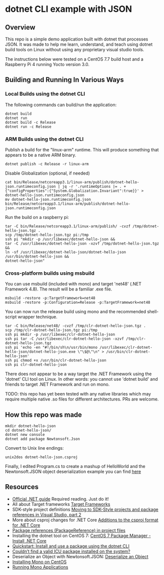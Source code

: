 # dotnet CLI example with JSON

## Overview

This repo is a simple demo application built with dotnet that processes JSON. It
was made to help me learn, understand, and teach using dotnet build tools on
Linux without using any proprietary visual studio tools.

The instructions below were tested on a CentOS 7.7 build host and a Raspberry
Pi 4 running Yocto version 3.0.

## Building and Running In Various Ways

### Local Builds using the dotnet CLI

The following commands can build/run the application:

```
dotnet build
dotnet run
dotnet build -c Release
dotnet run -c Release
```

### ARM Builds using the dotnet CLI

Publish a build for the "linux-arm" runtime. This will produce something that
appears to be a native ARM binary.

```
dotnet publish -c Release -r linux-arm
```

Disable Globalization (optional, if needed)

```
cat bin/Release/netcoreapp3.1/linux-arm/publish/dotnet-hello-json.runtimeconfig.json | jq -r '.runtimeOptions |= . + {"configProperties":{"System.Globalization.Invariant":true}}' > dotnet-hello-json.runtimeconfig.json
mv dotnet-hello-json.runtimeconfig.json bin/Release/netcoreapp3.1/linux-arm/publish/dotnet-hello-json.runtimeconfig.json
```

Run the build on a raspberry pi:
```
tar -C bin/Release/netcoreapp3.1/linux-arm/publish/ -cvzf /tmp/dotnet-hello-json.tgz .
scp /tmp/dotnet-hello-json.tgz pi:/tmp
ssh pi "mkdir -p /usr/libexec/dotnet-hello-json &&
tar -C /usr/libexec/dotnet-hello-json -xzvf /tmp/dotnet-hello-json.tgz &&
ln -sf /usr/libexec/dotnet-hello-json/dotnet-hello-json /usr/bin/dotnet-hello-json &&
dotnet-hello-json"
```

### Cross-platform builds using msbuild

You can use msbuild (included with mono) and target 'net48' (.NET Framework
4.8). The result will be a familiar .exe file.

```
msbuild -restore -p:TargetFramework=net48
msbuild -restore -p:Configuration=Release -p:TargetFramework=net48
```

You can now run the release build using mono and the recommended shell-script
wrapper technique.

```
tar -C bin/Release/net48/ -cvzf /tmp/clr-dotnet-hello-json.tgz .
scp /tmp/clr-dotnet-hello-json.tgz pi:/tmp
ssh pi mkdir -p /usr/libexec/clr-dotnet-hello-json
ssh pi tar -C /usr/libexec/clr-dotnet-hello-json -xzvf /tmp/clr-dotnet-hello-json.tgz
ssh pi 'echo -en "#!/bin/sh\n/usr/bin/mono /usr/libexec/clr-dotnet-hello-json/dotnet-hello-json.exe \"\$@\"\n" > /usr/bin/clr-dotnet-hello-json'
ssh pi chmod +x /usr/bin/clr-dotnet-hello-json
ssh pi clr-dotnet-hello-json
```

There does not appear to be a way target the .NET Framework using the 'dotnet'
CLI tool on Linux. In other words: you cannot use 'dotnet build' and friends to
target .NET Framework and run on mono.

TODO: this repo has yet been tested with any native libraries which may require
multiple native .so files for different architectures. PRs are welcome.

## How this repo was made

```
mkdir dotnet-hello-json
cd dotnet-hello-json/
dotnet new console
dotnet add package Newtonsoft.Json
```

Convert to Unix line endings:

```
unix2dos dotnet-hello-json.csproj
```

Finally, I edited Program.cs to create a mashup of HelloWorld and the
Newtonsoft.JSON object deserialization example you can find
[here](https://www.newtonsoft.com/json/help/html/DeserializeObject.htm)

## Resources
* [Official .NET guide](https://docs.microsoft.com/en-us/dotnet/standard/)
  Required reading. Just do it!
* All about Target frameworks [Target
  Frameworks](https://docs.microsoft.com/en-us/nuget/reference/target-frameworks)
* SDK-style project definitions [Moving to SDK-Style projects and package
  references in Visual Studio, part
  2](http://hermit.no/moving-to-sdk-style-projects-and-package-references-in-visual-studio-part-2/)
* More about csproj changes for .NET Core [Additions to the csproj format for
  .NET Core](https://docs.microsoft.com/en-us/dotnet/core/tools/csproj)
* [Package references (PackageReference) in project
  files](https://docs.microsoft.com/en-us/nuget/consume-packages/package-references-in-project-files)
* Installing the dotnet tool on CentOS 7: [CentOS 7 Package Manager - Install
  .NET
  Core](https://docs.microsoft.com/en-us/dotnet/core/install/linux-package-manager-centos7)
* [Quickstart: Install and use a package using the dotnet
  CLI](https://docs.microsoft.com/en-us/nuget/quickstart/install-and-use-a-package-using-the-dotnet-cli)
* [Couldn’t find a valid ICU package installed on the
  system?](https://github.com/dotnet/core/issues/2186)
* Deserialize an Object with Newtonsoft.JSON: [Deserialize an
  Object](https://www.newtonsoft.com/json/help/html/DeserializeObject.htm)
* [Installing Mono on
  CentOS](https://www.mono-project.com/download/stable/#download-lin-centos)
* [Running Mono
  Applications](https://www.mono-project.com/archived/guiderunning_mono_applications/)


